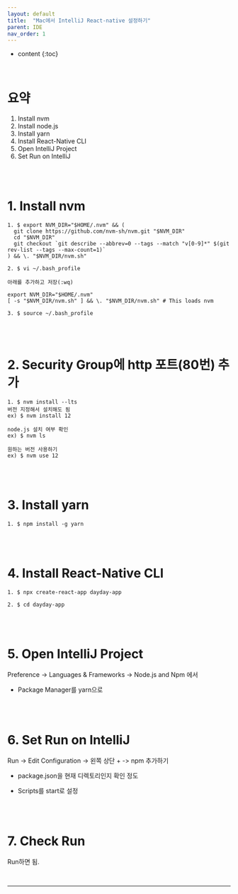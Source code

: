 ```yaml
---
layout: default
title:  "Mac에서 IntelliJ React-native 설정하기"
parent: IDE
nav_order: 1
---
```


* content
{:toc}

<br>

# 요약
1. Install nvm
2. Install node.js
3. Install yarn
4. Install React-Native CLI
5. Open IntelliJ Project
6. Set Run on IntelliJ

<br>
<br>

# 1. Install nvm

```shell
1. $ export NVM_DIR="$HOME/.nvm" && (
  git clone https://github.com/nvm-sh/nvm.git "$NVM_DIR"
  cd "$NVM_DIR"
  git checkout `git describe --abbrev=0 --tags --match "v[0-9]*" $(git rev-list --tags --max-count=1)`
) && \. "$NVM_DIR/nvm.sh"

2. $ vi ~/.bash_profile

아래를 추가하고 저장(:wq)

export NVM_DIR="$HOME/.nvm"
[ -s "$NVM_DIR/nvm.sh" ] && \. "$NVM_DIR/nvm.sh" # This loads nvm

3. $ source ~/.bash_profile
```
<br>
<br>

# 2. Security Group에 http 포트(80번) 추가

```shell
1. $ nvm install --lts
버전 지정해서 설치해도 됨
ex) $ nvm install 12

node.js 설치 여부 확인
ex) $ nvm ls

원하는 버전 사용하기
ex) $ nvm use 12
```

<br>
<br>

# 3. Install yarn

```shell
1. $ npm install -g yarn
```

<br>
<br>

# 4. Install React-Native CLI

```shell
1. $ npx create-react-app dayday-app

2. $ cd dayday-app
```

<br>
<br>

# 5. Open IntelliJ Project

Preference -> Languages & Frameworks -> Node.js and Npm 에서

- Package Manager를 yarn으로

<br>
<br>

# 6. Set Run on IntelliJ

Run -> Edit Configuration -> 왼쪽 상단 + -> npm 추가하기

- package.json을 현재 디렉토리인지 확인 정도

- Scripts를 start로 설정

<br>
<br>

# 7. Check Run

Run하면 됨.

<br>

---

<script src="https://utteranc.es/client.js"
        repo="lhotse-shar/lhotse-shar.github.io"
        issue-term="pathname"
        label="Comment"
        theme="github-light"
        crossorigin="anonymous"
        async>
</script>
